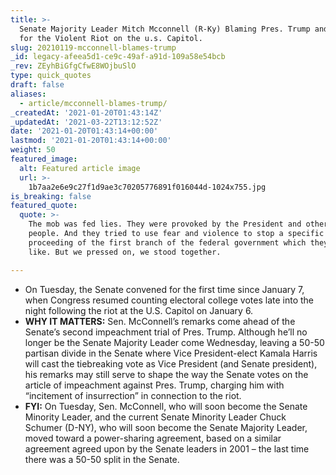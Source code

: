 ```yaml
---
title: >-
  Senate Majority Leader Mitch Mcconnell (R-Ky) Blaming Pres. Trump and Others
  for the Violent Riot on the u.s. Capitol.
slug: 20210119-mcconnell-blames-trump
_id: legacy-afeea5d1-ce9c-49af-a91d-109a58e54bcb
_rev: ZEyhBiGfgCfwE8WOjbuSlO
type: quick_quotes
draft: false
aliases:
  - article/mcconnell-blames-trump/
_createdAt: '2021-01-20T01:43:14Z'
_updatedAt: '2021-03-22T13:12:52Z'
date: '2021-01-20T01:43:14+00:00'
lastmod: '2021-01-20T01:43:14+00:00'
weight: 50
featured_image:
  alt: Featured article image
  url: >-
    1b7aa2e6e9c27f1d9ae3c70205776891f016044d-1024x755.jpg
is_breaking: false
featured_quote:
  quote: >-
    The mob was fed lies. They were provoked by the President and other powerful
    people. And they tried to use fear and violence to stop a specific
    proceeding of the first branch of the federal government which they did not
    like. But we pressed on, we stood together.

---
```

* On Tuesday, the Senate convened for the first time since January 7, when Congress resumed counting electoral college votes late into the night following the riot at the U.S. Capitol on January 6.
* **WHY IT MATTERS:** Sen. McConnell’s remarks come ahead of the Senate’s second impeachment trial of Pres. Trump. Although he’ll no longer be the Senate Majority Leader come Wednesday, leaving a 50-50 partisan divide in the Senate where Vice President-elect Kamala Harris will cast the tiebreaking vote as Vice President (and Senate president), his remarks may still serve to shape the way the Senate votes on the article of impeachment against Pres. Trump, charging him with “incitement of insurrection” in connection to the riot.
* **FYI:** On Tuesday, Sen. McConnell, who will soon become the Senate Minority Leader, and the current Senate Minority Leader Chuck Schumer (D-NY), who will soon become the Senate Majority Leader, moved toward a power-sharing agreement, based on a similar agreement agreed upon by the Senate leaders in 2001 – the last time there was a 50-50 split in the Senate.